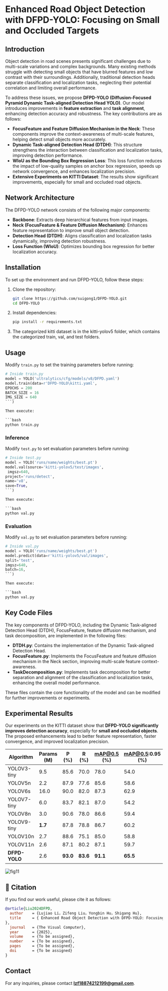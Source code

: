 # Enhanced Road Object Detection with DFPD-YOLO: Focusing on Small and Occluded Targets

## Introduction
Object detection in road scenes presents significant challenges due to multi-scale variations and complex backgrounds. Many existing methods struggle with detecting small objects that have blurred features and low contrast with their surroundings. Additionally, traditional detection heads separate classification and localization tasks, neglecting their potential correlation and limiting overall performance.

To address these issues, we propose **DFPD-YOLO (Diffusion-Focused Pyramid Dynamic Task-aligned Detection Head YOLO)**. Our model introduces improvements in **feature extraction** and **task alignment**, enhancing detection accuracy and robustness. The key contributions are as follows:

- **FocusFeature and Feature Diffusion Mechanism in the Neck**: These components improve the context-awareness of multi-scale features, helping detect small objects more accurately.
- **Dynamic Task-aligned Detection Head (DTDH)**: This structure strengthens the interaction between classification and localization tasks, improving detection performance.
- **WIoU as the Bounding Box Regression Loss**: This loss function reduces the impact of low-quality samples on anchor box regression, speeds up network convergence, and enhances localization precision.
- **Extensive Experiments on KITTI Dataset**: The results show significant improvements, especially for small and occluded road objects.

## Network Architecture
The DFPD-YOLO network consists of the following major components:

- **Backbone**: Extracts deep hierarchical features from input images.
- **Neck (FocusFeature & Feature Diffusion Mechanism)**: Enhances feature representation to improve small object detection.
- **Detection Head (DTDH)**: Aligns classification and localization tasks dynamically, improving detection robustness.
- **Loss Function (WIoU)**: Optimizes bounding box regression for better localization accuracy.

## Installation
To set up the environment and run DFPD-YOLO, follow these steps:

1. Clone the repository:
   ```bash
   git clone https://github.com/suigong1/DFPD-YOLO.git
   cd DFPD-YOLO
   ```
2. Install dependencies:
   ```bash
   pip install -r requirements.txt
   ```
3. The categorized kitti dataset is in the kitti-yolov5 folder, which contains the categorized train, val, and test folders.

## Usage
Modify `train.py` to set the training parameters before running:

```python
# Inside train.py
model = YOLO('ultralytics/cfg/models/v8/DFPD.yaml')
model.train(data=r'DFPD-YOLO\kitti.yaml',
EPOCHS = 200
BATCH_SIZE = 16
IMG_SIZE = 640
```)

Then execute:

```bash
python train.py
```


### Inference
Modify `test.py` to set evaluation parameters before running:

```python
# Inside test.py
model = YOLO('runs/name/weights/best.pt')
model.val(source='kitti-yolov5/test/images',
 imgsz=640,
project='runs/detect',
name='v8',
save=True,
```)

Then execute:

```bash
python val.py
```
### Evaluation

Modify `val.py` to set evaluation parameters before running:

```python
# Inside val.py
model = YOLO('runs/name/weights/best.pt')
model.predict(data=r'kitti-yolov5/val/images',
split='test',
imgsz=640,
batch=16,
```)

Then execute:

```bash
python val.py
```
## Key Code Files

The key components of DFPD-YOLO, including the Dynamic Task-aligned Detection Head (DTDH), FocusFeature, feature diffusion mechanism, and task decomposition, are implemented in the following files:

- **DTDH.py**: Contains the implementation of the Dynamic Task-aligned Detection Head.
- **FocusFeature.py**: Implements the FocusFeature and feature diffusion mechanism in the Neck section, improving multi-scale feature context-awareness.
- **TaskDecomposition.py**: Implements task decomposition for better separation and alignment of the classification and localization tasks, enhancing the overall model performance.

These files contain the core functionality of the model and can be modified for further improvements or experiments.

## Experimental Results
Our experiments on the KITTI dataset show that **DFPD-YOLO significantly improves detection accuracy**, especially for **small and occluded objects**. The proposed enhancements lead to better feature representation, faster convergence, and improved localization precision.

| Algorithm      | Params (M) | P (%)  | R (%)  | mAP@0.5 (%) | mAP@0.5:0.95 (%) |
|---------------|-----------|--------|--------|-------------|------------------|
| YOLOV3-tiny   | 9.5       | 85.6   | 70.0   | 78.0        | 54.0             |
| YOLOV5n       | 2.2       | 87.9   | 77.6   | 85.6        | 58.6             |
| YOLOV6s       | 16.0      | 90.0   | 82.0   | 87.3        | 62.9             |
| YOLOV7-tiny   | 6.0       | 83.7   | 82.1   | 87.0        | 54.2             |
| YOLOV8n       | 3.0       | 90.6   | 78.0   | 86.6        | 59.4             |
| YOLOV9-tiny   |**1.7**       | 87.8   | 78.8   | 86.7        | 60.2             |
| YOLOV10n      | 2.7       | 88.6   | 75.1   | 85.0        | 58.8             |
| YOLOV11n      | 2.6       | 87.1   | 80.2   | 87.1        | 59.7             |
| **DFPD-YOLO** | 2.6   | **93.0** | **83.6** | **91.1**   | **65.5**         |


![fig11](https://github.com/user-attachments/assets/272c5f55-5a38-42b2-905a-714af745b365)

## 📖 Citation  

If you find our work useful, please cite it as follows:  

```bibtex
@article{Liu2024DFPD,
  author    = {Lujiao Li，Zifeng Liu，Yongbin Hu，Shigang Hu},
  title     = { Enhanced Road Object Detection with DFPD-YOLO: Focusing on Small and Occluded Targets
},
  journal   = {The Visual Computer},
  year      = {2025},
  volume    = {To be assigned},  
  number    = {To be assigned},  
  pages     = {To be assigned},  
  doi       = {To be assigned}
}
```
## Contact
For any inquiries, please contact **lzf18874212199@gmail.com**.

